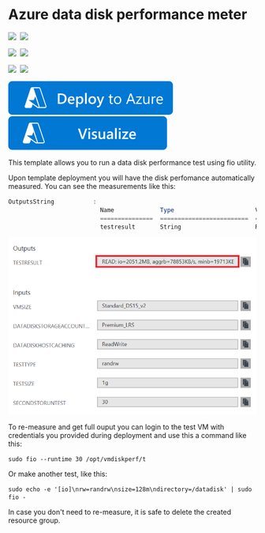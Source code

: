 # Azure data disk performance meter

<IMG SRC="https://azurequickstartsservice.blob.core.windows.net/badges/vm-disk-performance-meter/PublicLastTestDate.svg" />&nbsp;
<IMG SRC="https://azurequickstartsservice.blob.core.windows.net/badges/vm-disk-performance-meter/PublicDeployment.svg" />&nbsp;

<IMG SRC="https://azurequickstartsservice.blob.core.windows.net/badges/vm-disk-performance-meter/FairfaxLastTestDate.svg" />&nbsp;
<IMG SRC="https://azurequickstartsservice.blob.core.windows.net/badges/vm-disk-performance-meter/FairfaxDeployment.svg" />&nbsp;

<IMG SRC="https://azurequickstartsservice.blob.core.windows.net/badges/vm-disk-performance-meter/BestPracticeResult.svg" />&nbsp;
<IMG SRC="https://azurequickstartsservice.blob.core.windows.net/badges/vm-disk-performance-meter/CredScanResult.svg" />&nbsp;

<a href="https://portal.azure.com/#create/Microsoft.Template/uri/https%3A%2F%2Fraw.githubusercontent.com%2FAzure%2Fazure-quickstart-templates%2Fmaster%2Fvm-disk-performance-meter%2Fazuredeploy.json" target="_blank">
    <img src="https://raw.githubusercontent.com/Azure/azure-quickstart-templates/master/1-CONTRIBUTION-GUIDE/images/deploytoazure.svg"/>
</a>
<a href="http://armviz.io/#/?load=https%3A%2F%2Fraw.githubusercontent.com%2FAzure%2Fazure-quickstart-templates%2Fmaster%2Fvm-disk-performance-meter%2Fazuredeploy.json" target="_blank">
    <img src="https://raw.githubusercontent.com/Azure/azure-quickstart-templates/master/1-CONTRIBUTION-GUIDE/images/visualizebutton.svg"/>
</a>


This template allows you to run a data disk performance test using fio utility.

Upon template deployment you will have the disk perfomance automatically measured. You can see the measurements like this:

```powershell
OutputsString           : 
                          Name             Type                       Value     
                          ===============  =========================  ==========
                          testresult       String                     READ: io=2051.2MB, aggrb=78853KB/s, minb=19713KB/s, maxb=20024KB/s, mint=26222msec, maxt=26636msec; WRITE: io=2044.9MB, aggrb=78613KB/s, minb=19653KB/s, maxb=19963KB/s, mint=26222msec, maxt=26636msec;
```

![alt text](images/diskperformance.png "Disk performance measurement output")

To re-measure and get full ouput you can login to the test VM with credentials you provided during deployment and use this a command like this:

```shell
sudo fio --runtime 30 /opt/vmdiskperf/t
```

Or make another test, like this:

```shell
sudo echo -e '[io]\nrw=randrw\nsize=128m\ndirectory=/datadisk' | sudo fio -

```

In case you don't need to re-measure, it is safe to delete the created resource group.

